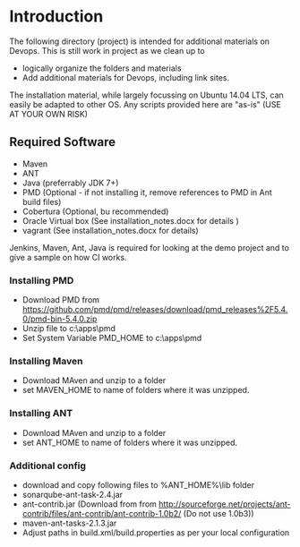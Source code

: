 # Introduction
The following directory (project) is intended for additional materials on Devops. This is still work in project as we clean up to  
*  logically organize the folders and materials
* Add additional materials for Devops, including link sites. 

The installation material, while largely focussing on Ubuntu 14.04 LTS, can easily be adapted to other OS. Any scripts provided here are "as-is" (USE AT YOUR OWN RISK)

## Required Software
* Maven 
* ANT 
* Java (preferrably JDK 7+)
* PMD (Optional - if not installing it, remove references to PMD in Ant build files)
* Cobertura (Optional, bu recommended)
* Oracle Virtual box (See installation_notes.docx for details )
* vagrant (See installation_notes.docx for details)

Jenkins, Maven, Ant, Java is required for looking at the demo project and to give a sample on how CI works. 

### Installing PMD
* Download PMD from https://github.com/pmd/pmd/releases/download/pmd_releases%2F5.4.0/pmd-bin-5.4.0.zip 
* Unzip file to c:\apps\pmd 
* Set System Variable PMD_HOME to c:\apps\pmd

### Installing Maven
* Download MAven and unzip to a folder
* set MAVEN_HOME to name of folders where it was unzipped. 

### Installing ANT
* Download MAven and unzip to a folder
* set ANT_HOME to name of folders where it was unzipped. 

### Additional config 
* download and copy following files to %ANT_HOME%\lib folder 
 * sonarqube-ant-task-2.4.jar
 * ant-contrib.jar  (Download from from http://sourceforge.net/projects/ant-contrib/files/ant-contrib/ant-contrib-1.0b2/ (Do not use 1.0b3))
 * maven-ant-tasks-2.1.3.jar
* Adjust paths in build.xml/build.properties as per your local configuration

